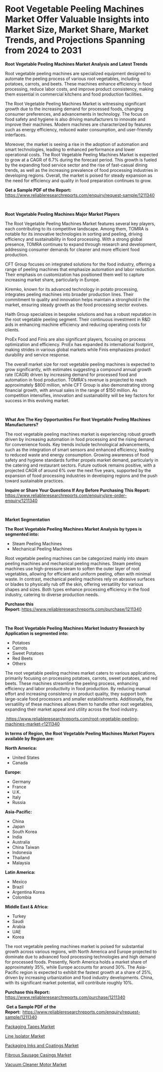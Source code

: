<p><h1>Root Vegetable Peeling Machines Market Offer Valuable Insights into Market Size, Market Share, Market Trends, and Projections Spanning from 2024 to 2031</h1></p><p><strong>Root Vegetable Peeling Machines Market Analysis and Latest Trends</strong></p>
<p><p>Root vegetable peeling machines are specialized equipment designed to automate the peeling process of various root vegetables, including potatoes, carrots, and beets. These machines enhance efficiency in food processing, reduce labor costs, and improve product consistency, making them essential in commercial kitchens and food production facilities. </p><p>The Root Vegetable Peeling Machines Market is witnessing significant growth due to the increasing demand for processed foods, changing consumer preferences, and advancements in technology. The focus on food safety and hygiene is also driving manufacturers to innovate and improve their machines. Modern machines are characterized by features such as energy efficiency, reduced water consumption, and user-friendly interfaces.</p><p>Moreover, the market is seeing a rise in the adoption of automation and smart technologies, leading to enhanced performance and lower operational costs. The Root Vegetable Peeling Machines Market is expected to grow at a CAGR of 6.7% during the forecast period. This growth is fueled by the expanding food service sector and the rise of fast-casual dining trends, as well as the increasing prevalence of food processing industries in developing regions. Overall, the market is poised for steady expansion as the need for efficiency and quality in food preparation continues to grow.</p></p>
<p><strong>Get a Sample PDF of the Report:&nbsp;</strong> <a href="https://www.reliableresearchreports.com/enquiry/request-sample/1211340?utm_campaign=28&utm_medium=2&utm_source=Github&utm_content=ia&utm_term=05102024&utm_id=root-vegetable-peeling-machines">https://www.reliableresearchreports.com/enquiry/request-sample/1211340</a></p>
<p>&nbsp;</p>
<p><strong>Root Vegetable Peeling Machines Major Market Players</strong></p>
<p><p>The Root Vegetable Peeling Machines Market features several key players, each contributing to its competitive landscape. Among them, TOMRA is notable for its innovative technologies in sorting and peeling, driving efficiency and sustainability in food processing. With a strong global presence, TOMRA continues to expand through research and development, addressing consumer demands for cleaner and more efficient food production.</p><p>CFT Group focuses on integrated solutions for the food industry, offering a range of peeling machines that emphasize automation and labor reduction. Their emphasis on customization has positioned them well to capture increasing market share, particularly in Europe.</p><p>Kiremko, known for its advanced technology in potato processing, integrates peeling machines into broader production lines. Their commitment to quality and innovation helps maintain a stronghold in the market, ensuring steady growth as the food processing sector evolves.</p><p>Haith Group specializes in bespoke solutions and has a robust reputation in the root vegetable peeling segment. Their continuous investment in R&D aids in enhancing machine efficiency and reducing operating costs for clients.</p><p>ProEx Food and Finis are also significant players, focusing on process optimization and efficiency. ProEx has expanded its international footprint, making strides in various global markets while Finis emphasizes product durability and service response.</p><p>The overall market size for root vegetable peeling machines is expected to grow significantly, with estimates suggesting a compound annual growth rate (CAGR) driven by increasing demand for processed food and automation in food production. TOMRA's revenue is projected to reach approximately $800 million, while CFT Group is also demonstrating strong financial growth, with annual sales in the range of $150 million. As competition intensifies, innovation and sustainability will be key factors for success in this evolving market.</p></p>
<p>&nbsp;</p>
<p><strong>What Are The Key Opportunities For Root Vegetable Peeling Machines Manufacturers?</strong></p>
<p><p>The root vegetable peeling machines market is experiencing robust growth driven by increasing automation in food processing and the rising demand for convenience foods. Key trends include technological advancements, such as the integration of smart sensors and enhanced efficiency, leading to reduced waste and energy consumption. Growing awareness of food safety and hygiene standards further propels market demand, particularly in the catering and restaurant sectors. Future outlook remains positive, with a projected CAGR of around 6% over the next five years, supported by the expansion of food processing industries in developing regions and the push toward sustainable practices.</p></p>
<p><strong>Inquire or Share Your Questions If Any Before Purchasing This Report:</strong> <a href="https://www.reliableresearchreports.com/enquiry/pre-order-enquiry/1211340?utm_campaign=28&utm_medium=2&utm_source=Github&utm_content=ia&utm_term=05102024&utm_id=root-vegetable-peeling-machines">https://www.reliableresearchreports.com/enquiry/pre-order-enquiry/1211340</a></p>
<p>&nbsp;</p>
<p><strong>Market Segmentation</strong></p>
<p><strong>The Root Vegetable Peeling Machines Market Analysis by types is segmented into:</strong></p>
<p><ul><li>Steam Peeling Machines</li><li>Mechanical Peeling Machines</li></ul></p>
<p><p>Root vegetable peeling machines can be categorized mainly into steam peeling machines and mechanical peeling machines. Steam peeling machines use high-pressure steam to soften the outer layer of root vegetables, allowing for efficient and uniform peeling, often with minimal waste. In contrast, mechanical peeling machines rely on abrasive surfaces or blades to physically rub off the skin, offering versatility for various shapes and sizes. Both types enhance processing efficiency in the food industry, catering to diverse production needs.</p></p>
<p><strong>Purchase this Report:&nbsp;</strong><a href="https://www.reliableresearchreports.com/purchase/1211340?utm_campaign=28&utm_medium=2&utm_source=Github&utm_content=ia&utm_term=05102024&utm_id=root-vegetable-peeling-machines">https://www.reliableresearchreports.com/purchase/1211340</a></p>
<p>&nbsp;</p>
<p><strong>The Root Vegetable Peeling Machines Market Industry Research by Application is segmented into:</strong></p>
<p><ul><li>Potatoes</li><li>Carrots</li><li>Sweet Potatoes</li><li>Red Beets</li><li>Others</li></ul></p>
<p><p>The root vegetable peeling machines market caters to various applications, primarily focusing on processing potatoes, carrots, sweet potatoes, and red beets. These machines streamline the peeling process, enhancing efficiency and labor productivity in food production. By reducing manual effort and increasing consistency in product quality, they support both large-scale food processors and smaller establishments. Additionally, the versatility of these machines allows them to handle other root vegetables, expanding their market appeal and utility across the food industry.</p></p>
<p><a href="https://www.reliableresearchreports.com/root-vegetable-peeling-machines-market-r1211340?utm_campaign=28&utm_medium=2&utm_source=Github&utm_content=ia&utm_term=05102024&utm_id=root-vegetable-peeling-machines">&nbsp;https://www.reliableresearchreports.com/root-vegetable-peeling-machines-market-r1211340</a></p>
<p><strong>In terms of Region, the Root Vegetable Peeling Machines Market Players available by Region are:</strong></p>
<p>
    <p> <strong> North America: </strong>
        <ul>
            <li>United States</li>
            <li>Canada</li>
        </ul>
        </p> 
    <p> <strong> Europe: </strong>
        <ul>
            <li>Germany</li>
            <li>France</li>
            <li>U.K.</li>
            <li>Italy</li>
            <li>Russia</li>
        </ul>
        </p> 
    <p> <strong> Asia-Pacific: </strong>
        <ul>
            <li>China</li>
            <li>Japan</li>
            <li>South Korea</li>
            <li>India</li>
            <li>Australia</li>
            <li>China Taiwan</li>
            <li>Indonesia</li>
            <li>Thailand</li>
            <li>Malaysia</li>
        </ul>
        </p> 
    <p> <strong> Latin America: </strong>
        <ul>
            <li>Mexico</li>
            <li>Brazil</li>
            <li>Argentina Korea</li>
            <li>Colombia</li>
        </ul>
        </p> 
    <p> <strong> Middle East & Africa: </strong>
        <ul>
            <li>Turkey</li>
            <li>Saudi</li>
            <li>Arabia</li>
            <li>UAE</li>
            <li>Korea</li>
        </ul>
    </p>
    </p>
<p><p>The root vegetable peeling machines market is poised for substantial growth across various regions, with North America and Europe projected to dominate due to advanced food processing technologies and high demand for processed foods. Presently, North America holds a market share of approximately 35%, while Europe accounts for around 30%. The Asia-Pacific region is expected to exhibit the fastest growth at a share of 25%, driven by increasing urbanization and food industry developments. China, with its significant market potential, will contribute roughly 10%.</p></p>
<p><strong>Purchase this Report: </strong><a href="https://www.reliableresearchreports.com/purchase/1211340?utm_campaign=28&utm_medium=2&utm_source=Github&utm_content=ia&utm_term=05102024&utm_id=root-vegetable-peeling-machines">https://www.reliableresearchreports.com/purchase/1211340</a></p>
<p>&nbsp;<strong>Get a Sample PDF of the Report:&nbsp;&nbsp;</strong><a href="https://www.reliableresearchreports.com/enquiry/request-sample/1211340?utm_campaign=28&utm_medium=2&utm_source=Github&utm_content=ia&utm_term=05102024&utm_id=root-vegetable-peeling-machines">https://www.reliableresearchreports.com/enquiry/request-sample/1211340</a></p>
<p><strong></strong></p>
<p><p><a href="https://medium.com/@jadevsheppard/packaging-tapes-market-maturity-analysis-regional-disparities-and-growth-hotspots-2024-2031-163ed8ed19a8?utm_campaign=28&utm_medium=2&utm_source=Github&utm_content=ia&utm_term=05102024&utm_id=root-vegetable-peeling-machines">Packaging Tapes Market</a></p><p><a href="https://issuu.com/reportprime-2/docs/line-isolator-market-size-2030.pptx_7a4c3248a18a08?utm_campaign=28&utm_medium=2&utm_source=Github&utm_content=ia&utm_term=05102024&utm_id=root-vegetable-peeling-machines">Line Isolator Market</a></p><p><a href="https://medium.com/@jadevsheppard/global-packaging-inks-and-coatings-market-opportunities-and-forecast-for-period-from-2024-to-2031-8c45488b4c7f?utm_campaign=28&utm_medium=2&utm_source=Github&utm_content=ia&utm_term=05102024&utm_id=root-vegetable-peeling-machines">Packaging Inks and Coatings Market</a></p><p><a href="https://github.com/RuthLucas64/Market-Research-Report-List-1/blob/main/fibrous-sausage-casings-market.md?utm_campaign=28&utm_medium=2&utm_source=Github&utm_content=ia&utm_term=05102024&utm_id=root-vegetable-peeling-machines">Fibrous Sausage Casings Market</a></p><p><a href="https://www.linkedin.com/pulse/vacuum-cleaner-motor-market-maturity-analysis-regional-e7dhc?utm_campaign=28&utm_medium=2&utm_source=Github&utm_content=ia&utm_term=05102024&utm_id=root-vegetable-peeling-machines">Vacuum Cleaner Motor Market</a></p></p>